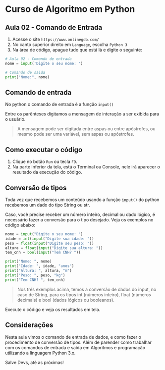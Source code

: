 # Curso de Algoritmo em Python

## Aula 02 - Comando de Entrada

1. Acesse o site `https://www.onlinegdb.com/`
2. No canto superior direito em `Language`, escolha `Python 3`
3. Na área de código, apague tudo que está lá e digite o seguinte:

~~~python
# Aula 02 - Comando de entrada
nome = input('Digite o seu nome: ')

# Comando de saida
print("Nome:", nome)

~~~

## Comando de entrada

No python o comando de entrada é a função `input()`

Entre os parênteses digitamos a mensagem de interação a ser exibida para o usuário.

> A mensagem pode ser digitada entre aspas ou entre apóstrofes, ou mesmo pode ser uma variável, sem aspas ou apóstrofes.

## Como executar o código

1. Clique no botão `Run` ou tecla `F9`.
2. Na parte inferior da tela, está o Terminal ou Console, nele irá aparecer o resultado da execução do código.

## Conversão de tipos

Toda vez que recebemos um conteúdo usando a função `input()` do python recebemos um dado do tipo String ou str.

Caso, você precise receber um número inteiro, decimal ou dado lógico, é necessário fazer a conversão para o tipo desejado. Veja os exemplos no código abaixo:

~~~python
nome = input("Digite o seu nome: ")
idade = int(input("Digite sua idade: "))
peso = float(input("Digite seu peso: "))
altura = float(input("Digite sua altura: "))
tem_cnh = bool(input("Tem CNH? "))

print("Nome: ", nome)
print("Idade: ", idade, "anos")
print("Altura: ", altura, "m")
print("Peso: ", peso, "kg")
print("Tem CNH? ", tem_cnh)

~~~

> Nos três exemplos acima, temos a conversão de dados do input, no caso de String, para os tipos int (números inteiro), float (números decimais) e bool (dados lógicos ou booleanos).

Execute o código e veja os resultados em tela.

## Considerações

Nesta aula vimos o comando de entrada de dados, e como fazer o procedimento de conversão de tipos. Além de parender como trabalhar com os comandos de entrada e saída em Algoritmos e programação utilizando a linguagem Python 3.x.

Salve Devs, até as próximas!

